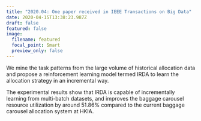 ```yaml
---
title: "2020.04: One paper received in IEEE Transactions on Big Data"
date: 2020-04-15T13:38:23.987Z
draft: false
featured: false
image:
  filename: featured
  focal_point: Smart
  preview_only: false
---
```

We mine the task patterns from the large volume of historical allocation data and propose a reinforcement learning model termed IRDA to learn the allocation strategy in an incremental way. 

The experimental results show that IRDA is capable of incrementally learning from multi-batch datasets, and improves the baggage carousel resource utilization by around 51.86% compared to the current baggage carousel allocation system at HKIA.